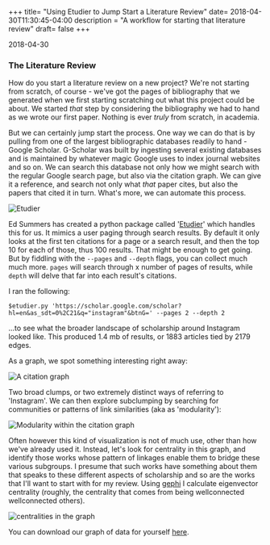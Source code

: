 +++
title= "Using Etudier to Jump Start a Literature Review"
date= 2018-04-30T11:30:45-04:00
description = "A workflow for starting that literature review"
draft= false
+++

2018-04-30

### The Literature Review

How do you start a literature review on a new project? We're not starting from scratch, of course - we've got the pages of bibliography that we generated when we first starting scratching out what this project could be about. We started *that* step by considering the bibliography we had to hand as we wrote our first paper. Nothing is ever *truly* from scratch, in academia.

But we can certainly jump start the process. One way we can do that is by pulling from one of the largest bibliographic databases readily to hand - Google Scholar. G-Scholar was built by ingesting several existing databases and is maintained by whatever magic Google uses to index journal websites and so on. We can search this database not only how we might search with the regular Google search page, but also via the citation graph. We can give it a reference, and search not only what *that* paper cites, but also the papers that cited it in turn. What's more, we can automate this process.

![Etudier](https://raw.githubusercontent.com/edsu/etudier/master/example/output.png)

Ed Summers has created a python package called '[Etudier](https://github.com/edsu/etudier)' which handles this for us. It mimics a user paging through search results. By default it only looks at the first ten citations for a page or a search result, and then the top 10 for each of those, thus 100 results. That might be enough to get going. But by fiddling with the `--pages` and `--depth` flags, you can collect much much more. `pages` will search through x number of pages of results, while `depth` will delve that far into each result's citations.

I ran the following:
```
$etudier.py 'https://scholar.google.com/scholar?hl=en&as_sdt=0%2C21&q="instagram"&btnG=' --pages 2 --depth 2
```

...to see what the broader landscape of scholarship around Instagram looked like. This produced 1.4 mb of results, or 1883 articles tied by 2179 edges. 

As a graph, we spot something interesting right away:

![A citation graph](/update/2018-04-30-using-etudier-to-jump-start-a-literature-review_files/etudier1.png)

Two broad clumps, or two extremely distinct ways of referring to 'Instagram'. We can then explore subclumping by searching for communities or patterns of link similarities (aka as 'modularity'):

![Modularity within the citation graph](/update/2018-04-30-using-etudier-to-jump-start-a-literature-review_files/etudier2.png)

Often however this kind of visualization is not of much use, other than how we've already used it. Instead, let's look for centrality in this graph, and identify those works whose pattern of linkages enable them to bridge these various subgroups. I presume that such works have something about them that speaks to these different aspects of scholarship and so are the works that I'll want to start with for my review. Using [gephi](http://gephi.org) I calculate eigenvector centrality (roughly, the centrality that comes from being wellconnected wellconnected others).

![centralities in the graph](/update/2018-04-30-using-etudier-to-jump-start-a-literature-review_files/etudier3.png)

You can download our graph of data for yourself [here](/Update/instagram-d2-p2-output-table-apr30-2018.csv).